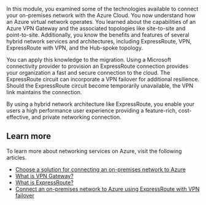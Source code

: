 In this module, you examined some of the technologies available to connect your on-premises network with the Azure Cloud. You now understand how an Azure virtual network operates. You learned about the capabilities of an Azure VPN Gateway and the associated topologies like site-to-site and point-to-site. Additionally, you know the benefits and features of several hybrid network services and architectures, including ExpressRoute, VPN, ExpressRoute with VPN, and the Hub-spoke topology.

You can apply this knowledge to the migration. Using a Microsoft connectivity provider to provision an ExpressRoute connection provides your organization a fast and secure connection to the cloud. The ExpressRoute circuit can incorporate a VPN failover for additional resilience. Should the ExpressRoute circuit become temporarily unavailable, the VPN link maintains the connection.

By using a hybrid network architecture like ExpressRoute, you enable your users a high performance user experience providing a feature-rich, cost-effective, and private networking connection.

## Learn more

To learn more about networking services on Azure, visit the following articles.

- [Choose a solution for connecting an on-premises network to Azure](https://docs.microsoft.com/azure/architecture/reference-architectures/hybrid-networking/)
- [What is VPN Gateway?](https://docs.microsoft.com/azure/vpn-gateway/vpn-gateway-about-vpngateways)
- [What is ExpressRoute?](https://docs.microsoft.com/azure/expressroute/expressroute-introduction)
- [Connect an on-premises network to Azure using ExpressRoute with VPN failover](https://docs.microsoft.com/azure/architecture/reference-architectures/hybrid-networking/expressroute-vpn-failover)